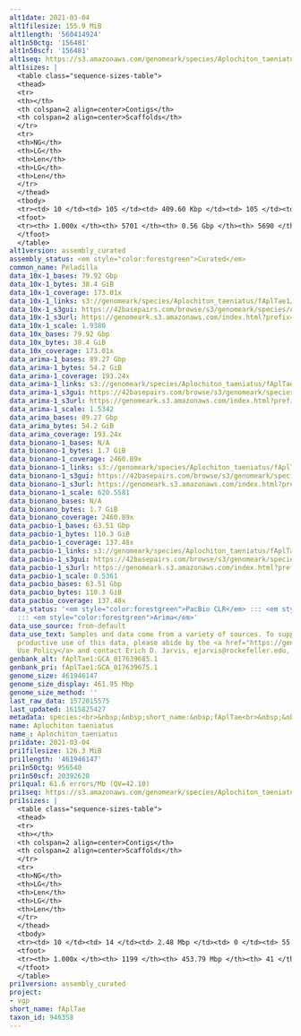 ```yaml
---
alt1date: 2021-03-04
alt1filesize: 155.9 MiB
alt1length: '560414924'
alt1n50ctg: '156481'
alt1n50scf: '156481'
alt1seq: https://s3.amazonaws.com/genomeark/species/Aplochiton_taeniatus/fAplTae1/assembly_curated/fAplTae1.alt.cur.20210304.fasta.gz
alt1sizes: |
  <table class="sequence-sizes-table">
  <thead>
  <tr>
  <th></th>
  <th colspan=2 align=center>Contigs</th>
  <th colspan=2 align=center>Scaffolds</th>
  </tr>
  <tr>
  <th>NG</th>
  <th>LG</th>
  <th>Len</th>
  <th>LG</th>
  <th>Len</th>
  </tr>
  </thead>
  <tbody>
  <tr><td> 10 </td><td> 105 </td><td> 409.60 Kbp </td><td> 105 </td><td> 409.60 Kbp </td></tr><tr><td> 20 </td><td> 268 </td><td> 299.35 Kbp </td><td> 268 </td><td> 299.35 Kbp </td></tr><tr><td> 30 </td><td> 482 </td><td> 230.93 Kbp </td><td> 482 </td><td> 230.93 Kbp </td></tr><tr><td> 40 </td><td> 749 </td><td> 191.36 Kbp </td><td> 749 </td><td> 191.36 Kbp </td></tr><tr style="background-color:#cccccc;"><td> 50 </td><td> 1074 </td><td> 156.48 Kbp </td><td> 1074 </td><td> 156.48 Kbp </td></tr><tr><td> 60 </td><td> 1470 </td><td> 128.69 Kbp </td><td> 1470 </td><td> 128.69 Kbp </td></tr><tr><td> 70 </td><td> 1958 </td><td> 101.07 Kbp </td><td> 1958 </td><td> 101.07 Kbp </td></tr><tr><td> 80 </td><td> 2596 </td><td> 74.91 Kbp </td><td> 2596 </td><td> 74.91 Kbp </td></tr><tr><td> 90 </td><td> 3527 </td><td> 46.97 Kbp </td><td> 3527 </td><td> 46.99 Kbp </td></tr><tr><td> 100 </td><td> 5700 </td><td> 271  bp </td><td> 5689 </td><td> 271  bp </td></tr></tbody>
  <tfoot>
  <tr><th> 1.000x </th><th> 5701 </th><th> 0.56 Gbp </th><th> 5690 </th><th> 0.56 Gbp </th></tr>
  </tfoot>
  </table>
alt1version: assembly_curated
assembly_status: <em style="color:forestgreen">Curated</em>
common_name: Peladilla
data_10x-1_bases: 79.92 Gbp
data_10x-1_bytes: 38.4 GiB
data_10x-1_coverage: 173.01x
data_10x-1_links: s3://genomeark/species/Aplochiton_taeniatus/fAplTae1/genomic_data/10x/<br>
data_10x-1_s3gui: https://42basepairs.com/browse/s3/genomeark/species/Aplochiton_taeniatus/fAplTae1/genomic_data/10x/
data_10x-1_s3url: https://genomeark.s3.amazonaws.com/index.html?prefix=species/Aplochiton_taeniatus/fAplTae1/genomic_data/10x/
data_10x-1_scale: 1.9380
data_10x_bases: 79.92 Gbp
data_10x_bytes: 38.4 GiB
data_10x_coverage: 173.01x
data_arima-1_bases: 89.27 Gbp
data_arima-1_bytes: 54.2 GiB
data_arima-1_coverage: 193.24x
data_arima-1_links: s3://genomeark/species/Aplochiton_taeniatus/fAplTae1/genomic_data/arima/<br>
data_arima-1_s3gui: https://42basepairs.com/browse/s3/genomeark/species/Aplochiton_taeniatus/fAplTae1/genomic_data/arima/
data_arima-1_s3url: https://genomeark.s3.amazonaws.com/index.html?prefix=species/Aplochiton_taeniatus/fAplTae1/genomic_data/arima/
data_arima-1_scale: 1.5342
data_arima_bases: 89.27 Gbp
data_arima_bytes: 54.2 GiB
data_arima_coverage: 193.24x
data_bionano-1_bases: N/A
data_bionano-1_bytes: 1.7 GiB
data_bionano-1_coverage: 2460.89x
data_bionano-1_links: s3://genomeark/species/Aplochiton_taeniatus/fAplTae1/genomic_data/bionano/<br>
data_bionano-1_s3gui: https://42basepairs.com/browse/s3/genomeark/species/Aplochiton_taeniatus/fAplTae1/genomic_data/bionano/
data_bionano-1_s3url: https://genomeark.s3.amazonaws.com/index.html?prefix=species/Aplochiton_taeniatus/fAplTae1/genomic_data/bionano/
data_bionano-1_scale: 620.5581
data_bionano_bases: N/A
data_bionano_bytes: 1.7 GiB
data_bionano_coverage: 2460.89x
data_pacbio-1_bases: 63.51 Gbp
data_pacbio-1_bytes: 110.3 GiB
data_pacbio-1_coverage: 137.48x
data_pacbio-1_links: s3://genomeark/species/Aplochiton_taeniatus/fAplTae1/genomic_data/pacbio/<br>
data_pacbio-1_s3gui: https://42basepairs.com/browse/s3/genomeark/species/Aplochiton_taeniatus/fAplTae1/genomic_data/pacbio/
data_pacbio-1_s3url: https://genomeark.s3.amazonaws.com/index.html?prefix=species/Aplochiton_taeniatus/fAplTae1/genomic_data/pacbio/
data_pacbio-1_scale: 0.5361
data_pacbio_bases: 63.51 Gbp
data_pacbio_bytes: 110.3 GiB
data_pacbio_coverage: 137.48x
data_status: '<em style="color:forestgreen">PacBio CLR</em> ::: <em style="color:forestgreen">10x</em>
  ::: <em style="color:forestgreen">Arima</em>'
data_use_source: from-default
data_use_text: Samples and data come from a variety of sources. To support fair and
  productive use of this data, please abide by the <a href="https://genome10k.soe.ucsc.edu/data-use-policies/">Data
  Use Policy</a> and contact Erich D. Jarvis, ejarvis@rockefeller.edu, with any questions.
genbank_alt: fAplTae1:GCA_017639685.1
genbank_pri: fAplTae1:GCA_017639675.1
genome_size: 461946147
genome_size_display: 461.95 Mbp
genome_size_method: ''
last_raw_data: 1572015575
last_updated: 1615825427
metadata: species:<br>&nbsp;&nbsp;short_name:&nbsp;fAplTae<br>&nbsp;&nbsp;name:&nbsp;Aplochiton&nbsp;taeniatus<br>&nbsp;&nbsp;taxon_id:&nbsp;946358<br>&nbsp;&nbsp;common_name:&nbsp;Peladilla<br>&nbsp;&nbsp;order:<br>&nbsp;&nbsp;&nbsp;&nbsp;name:&nbsp;Galaxiiformes<br>&nbsp;&nbsp;family:<br>&nbsp;&nbsp;&nbsp;&nbsp;name:&nbsp;Galaxiidae<br>&nbsp;&nbsp;individuals:<br>&nbsp;&nbsp;&nbsp;&nbsp;-&nbsp;short_name:&nbsp;fAplTae1<br>&nbsp;&nbsp;project:&nbsp;[&nbsp;vgp&nbsp;]<br>
name: Aplochiton taeniatus
name_: Aplochiton_taeniatus
pri1date: 2021-03-04
pri1filesize: 126.3 MiB
pri1length: '461946147'
pri1n50ctg: 956540
pri1n50scf: 20392628
pri1qual: 61.6 errors/Mb (QV=42.10)
pri1seq: https://s3.amazonaws.com/genomeark/species/Aplochiton_taeniatus/fAplTae1/assembly_curated/fAplTae1.pri.cur.20210304.fasta.gz
pri1sizes: |
  <table class="sequence-sizes-table">
  <thead>
  <tr>
  <th></th>
  <th colspan=2 align=center>Contigs</th>
  <th colspan=2 align=center>Scaffolds</th>
  </tr>
  <tr>
  <th>NG</th>
  <th>LG</th>
  <th>Len</th>
  <th>LG</th>
  <th>Len</th>
  </tr>
  </thead>
  <tbody>
  <tr><td> 10 </td><td> 14 </td><td> 2.48 Mbp </td><td> 0 </td><td> 55.69 Mbp </td></tr><tr><td> 20 </td><td> 37 </td><td> 1.71 Mbp </td><td> 1 </td><td> 45.01 Mbp </td></tr><tr><td> 30 </td><td> 65 </td><td> 1.44 Mbp </td><td> 3 </td><td> 22.95 Mbp </td></tr><tr><td> 40 </td><td> 101 </td><td> 1.16 Mbp </td><td> 5 </td><td> 21.74 Mbp </td></tr><tr style="background-color:#cccccc;"><td> 50 </td><td> 144 </td><td style="background-color:#ff8888;"> 0.96 Mbp </td><td> 7 </td><td style="background-color:#88ff88;"> 20.39 Mbp </td></tr><tr><td> 60 </td><td> 201 </td><td> 0.72 Mbp </td><td> 9 </td><td> 20.03 Mbp </td></tr><tr><td> 70 </td><td> 273 </td><td> 0.55 Mbp </td><td> 11 </td><td> 19.65 Mbp </td></tr><tr><td> 80 </td><td> 374 </td><td> 347.78 Kbp </td><td> 14 </td><td> 18.48 Mbp </td></tr><tr><td> 90 </td><td> 551 </td><td> 182.99 Kbp </td><td> 17 </td><td> 16.49 Mbp </td></tr><tr><td> 100 </td><td> 1198 </td><td> 682  bp </td><td> 40 </td><td> 11.24 Kbp </td></tr></tbody>
  <tfoot>
  <tr><th> 1.000x </th><th> 1199 </th><th> 453.79 Mbp </th><th> 41 </th><th> 461.95 Mbp </th></tr>
  </tfoot>
  </table>
pri1version: assembly_curated
project:
- vgp
short_name: fAplTae
taxon_id: 946358
---
```

